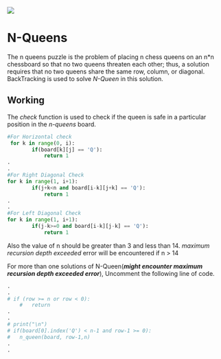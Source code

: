 <a href="https://www.python.org/downloads/release/python-383/"><img src="https://img.shields.io/badge/Python-v3.8-blue"></a>

# N-Queens 
The n queens puzzle is the problem of placing n chess queens on an n*n chessboard so that no two queens threaten each other; thus, a solution requires that no two queens share the same row, column, or diagonal. BackTracking is used to solve <i>N-Queen</i> in this solution.

<h2>Working</h2>
The <i>check</i> function is used to check if the queen is safe in a particular position in the <i>n-queens</i> board.

```python
#For Horizontal check
 for k in range(0, i):
        if(board[k][j] == 'Q'):
            return 1
.
.
#For Right Diagonal Check
for k in range(1, i+1):
        if(j+k<n and board[i-k][j+k] == 'Q'):
            return 1
.
.
#For Left Diagonal Check
for k in range(1, i+1):
        if(j-k>=0 and board[i-k][j-k] == 'Q'):
            return 1
```

Also the value of n should be greater than 3 and less than 14. <i>maximum recursion depth exceeded</i> error will be encountered if n > 14 

For more than one solutions of N-Queen(<b><i>might encounter maximum recursion depth exceeded error</i></b>), Uncomment the following line of code.
```python
.
.
# if (row >= n or row < 0):
    #   return
.
.
# print("\n")
# if(board[0].index('Q') < n-1 and row-1 >= 0):
#   n_queen(board, row-1,n)
.
.
```
